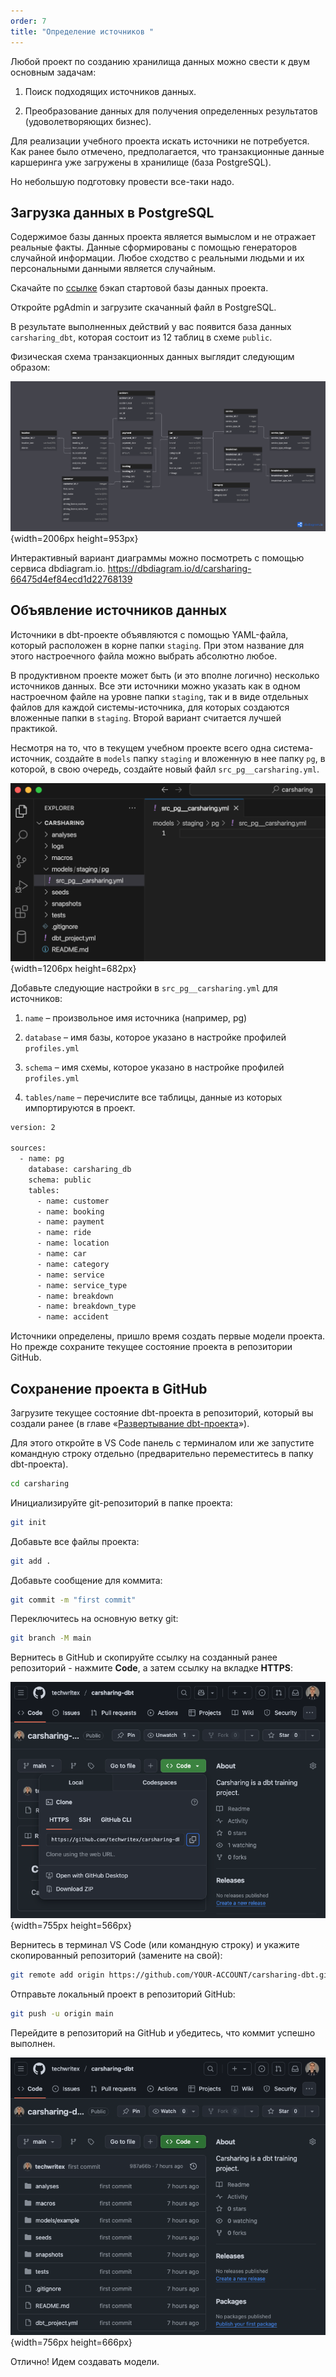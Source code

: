 ```yaml
---
order: 7
title: "Определение источников "
---
```


Любой проект по созданию хранилища данных можно свести к двум основным задачам:

1. Поиск подходящих источников данных.

2. Преобразование данных для получения определенных результатов (удоволетворяющих бизнес).

Для реализации учебного проекта искать источники не потребуется. Как ранее было отмечено, предполагается, что транзакционные данные каршеринга уже загружены в хранилище (база PostgreSQL).

Но небольшую подготовку провести все-таки надо.

## **Загрузка данных в PostgreSQL**

<note title="Важно">

Содержимое базы данных проекта является вымыслом и не отражает реальные факты. Данные сформированы с помощью генераторов случайной информации. Любое сходство с реальными людьми и их персональными данными является случайным.

</note>

Скачайте по [ссылке](https://storage.yandexcloud.net/carsharing-dbt/carsharing_db.sql) бэкап стартовой базы данных проекта.

Откройте pgAdmin и загрузите скачанный файл в PostgreSQL.

В результате выполненных действий у вас появится база данных `carsharing_dbt`, которая состоит из 12 таблиц в схеме `public`.

Физическая схема транзакционных данных выглядит следующим образом:

![](./opredelenie-istochnikov-dannykh.png "Рисунок 15. ER-диаграмма транзакционных данных учебного проекта Carsharing"){width=2006px height=953px}

<note type="lab" title="Примечание">

Интерактивный вариант диаграммы можно посмотреть с помощью сервиса dbdiagram.io. <https://dbdiagram.io/d/carsharing-66475d4ef84ecd1d22768139>

</note>

## **Объявление источников данных**

Источники в dbt-проекте объявляются с помощью YAML-файла, который расположен в корне папки `staging`. При этом название для этого настроечного файла можно выбрать абсолютно любое.

<note type="lab" title="Примечание">

В продуктивном проекте может быть (и это вполне логично) несколько источников данных. Все эти источники можно указать как в одном настроечном файле на уровне папки `staging`, так и в виде отдельных файлов для каждой системы-источника, для которых создаются вложенные папки в `staging`. Второй вариант считается лучшей практикой.

</note>

Несмотря на то, что в текущем учебном проекте всего одна система-источник, создайте в `models` папку `staging` и вложенную в нее папку `pg`, в которой, в свою очередь, создайте новый файл `src_pg__carsharing.yml`.

![](./opredelenie-istochnikov-dannykh-2.png "Рисунок 16. Создание настроечного файла системы-источника"){width=1206px height=682px}

Добавьте следующие настройки в  `src_pg__carsharing.yml` для источников:

1. `name` – произвольное имя источника (например, pg)

2. `database` – имя базы, которое указано в настройке профилей `profiles.yml`

3. `schema` – имя схемы, которое указано в настройке профилей `profiles.yml`

4. `tables/name` – перечислите все таблицы, данные из которых импортируются в проект.

```bash
version: 2

sources:
  - name: pg
    database: carsharing_db
    schema: public
    tables:
      - name: customer
      - name: booking
      - name: payment
      - name: ride
      - name: location
      - name: car
      - name: category
      - name: service
      - name: service_type
      - name: breakdown
      - name: breakdown_type
      - name: accident
```

Источники определены, пришло время создать первые модели проекта. Но прежде сохраните текущее состояние проекта в репозитории GitHub.

## **Сохранение проекта в GitHub**

Загрузите текущее состояние dbt-проекта в репозиторий, который вы создали ранее (в главе «[Развертывание dbt-проекта](./razvertyvanie-dbt-proekta)»).

Для этого откройте в VS Code панель с терминалом или же запустите командную строку отдельно (предварительно переместитесь в папку dbt-проекта).

```bash
cd carsharing
```

Инициализируйте git-репозиторий в папке проекта:

```bash
git init
```

Добавьте все файлы проекта:

```bash
git add .
```

Добавьте сообщение для коммита:

```bash
git commit -m "first commit"
```

Переключитесь на основную ветку git:

```bash
git branch -M main
```

Вернитесь в GitHub и скопируйте ссылку на созданный ранее репозиторий - нажмите **Code**, а затем ссылку на вкладке **HTTPS**:

![](./razvertyvanie-dbt-proekta-10.png "Рисунок 17. Ссылка на репозиторий"){width=755px height=566px}

Вернитесь в терминал VS Code (или командную строку) и укажите скопированный репозиторий (замените на свой):

```bash
git remote add origin https://github.com/YOUR-ACCOUNT/carsharing-dbt.git
```

Отправьте локальный проект в репозиторий GitHub:

```bash
git push -u origin main
```

Перейдите в репозиторий на GitHub и убедитесь, что коммит успешно выполнен.

![](./opredelenie-istochnikov-dannykh-3.png "Рисунок 18. Выполнение первого коммита"){width=756px height=666px}

Отлично! Идем создавать модели.